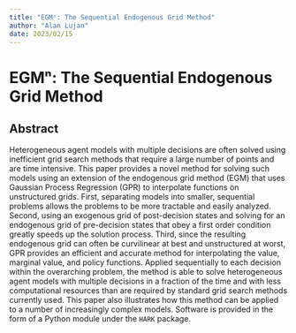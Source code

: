 ```yaml
---
title: "EGMⁿ: The Sequential Endogenous Grid Method"
author: "Alan Lujan"
date: 2023/02/15
---
```


# EGMⁿ: The Sequential Endogenous Grid Method

## Abstract

Heterogeneous agent models with multiple decisions are often solved using inefficient grid search methods that require a large number of points and are time intensive. This paper provides a novel method for solving such models using an extension of the endogenous grid method (EGM) that uses Gaussian Process Regression (GPR) to interpolate functions on unstructured grids. First, separating models into smaller, sequential problems allows the problems to be more tractable and easily analyzed. Second, using an exogenous grid of post-decision states and solving for an endogenous grid of pre-decision states that obey a first order condition greatly speeds up the solution process. Third, since the resulting endogenous grid can often be curvilinear at best and unstructured at worst, GPR provides an efficient and accurate method for interpolating the value, marginal value, and policy functions. Applied sequentially to each decision within the overarching problem, the method is able to solve heterogeneous agent models with multiple decisions in a fraction of the time and with less computational resources than are required by standard grid search methods currently used. This paper also illustrates how this method can be applied to a number of increasingly complex models. Software is provided in the form of a Python module under the `HARK` package.
